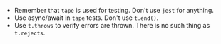 - Remember that `tape` is used for testing. Don't use `jest` for anything.
- Use async/await in `tape` tests. Don't use `t.end()`. 
- Use `t.throws` to verify errors are thrown. There is no such thing as `t.rejects`.